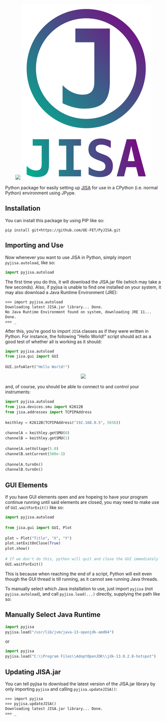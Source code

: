 <p align="center"><img src="https://upload.wikimedia.org/wikipedia/commons/c/c3/Python-logo-notext.svg" height="60"/> <img src="https://github.com/OE-FET/JISA/blob/master/logo.svg"/></p>

Python package for easily setting up [JISA](https://github.com/OE-FET/JISA) for use in a CPython (i.e. normal Python) environment using JPype.

## Installation

You can install this package by using PIP like so:

```
pip install git+https://github.com/OE-FET/PyJISA.git
```

## Importing and Use

Now whenever you want to use JISA in Python, simply import `pyjisa.autoload`, like so:

```python
import pyjisa.autoload
```

The first time you do this, it will download the JISA.jar file (which may take a
few seconds). Also, if pyjisa is unable to find one installed on your system, it
may also download a Java Runtime Environment (JRE):

```
>>> import pyjisa.autoload
Downloading latest JISA.jar library... Done.
No Java Runtime Environment found on system, downloading JRE 11... Done.
>>> _
```

After this, you're good to import `JISA` classes as if they were written in Python. For instance, the following "Hello World!" script should act as a good test of whether all is working as it should:

```python
import pyjisa.autoload
from jisa.gui import GUI

GUI.infoAlert("Hello World!")
```

<p align="center"><img src="https://i.imgur.com/qpjpMHx.png"/><p>

and, of course, you should be able to connect to and control your instruments:

```python
import pyjisa.autoload
from jisa.devices.smu import K2612B
from jisa.addresses import TCPIPAddress

keithley = K2612B(TCPIPAddress("192.168.0.5", 5656))

channelA = keithley.getSMU(0)
channelB = keithley.getSMU(1)

channelA.setVoltage(5.0)
channelB.setCurrent(500e-3)

channelA.turnOn()
channelB.turnOn()
```

## GUI Elements

If you have GUI elements open and are hopeing to have your program continue
running until said elements are closed, you may need to make use of
`GUI.waitForExit()` like so:

```python
import pyjisa.autoload

from jisa.gui import GUI, Plot

plot = Plot("Title", "X", "Y")
plot.setExitOnClose(True)
plot.show()

# If we don't do this, python will quit and close the GUI immediately
GUI.waitForExit()
```

This is because when reaching the end of a script, Python will exit even though
the GUI thread is till running, as it cannot see running Java threads.

To manually select which Java installation to use, just import `pyjisa` (not `pyjisa.autoload`), and call `pyjisa.load(...)` directly, supplying the path like so:

## Manually Select Java Runtime

```python
import pyjisa
pyjisa.load("/usr/lib/jvm/java-13-openjdk-amd64")
```

or

```python
import pyjisa
pyjisa.load("C:\\Program Files\\AdoptOpenJDK\\jdk-13.0.2.8-hotspot")
```

## Updating JISA.jar

You can tell pyjisa to download the latest version of the JISA.jar library by
only importing `pyjisa` and calling `pyjisa.updateJISA()`:

```
>>> import pyjisa
>>> pyjisa.updateJISA()
Downloading latest JISA.jar library... Done.
>>> _
```
